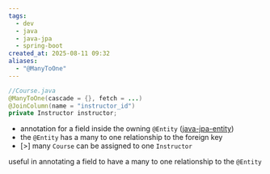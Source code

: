 ```yaml
---
tags:
  - dev
  - java
  - java-jpa
  - spring-boot
created_at: 2025-08-11 09:32
aliases:
  - "@ManyToOne"
---
```

```java
//Course.java
@ManyToOne(cascade = {}, fetch = ...)
@JoinColumn(name = "instructor_id")
private Instructor instructor;
```
- annotation for a field inside the owning `@Entity` ([java-jpa-entity](dev/java/jpa/java-jpa-entity.md))
- the `@Entity` has a many to one relationship to the foreign key
- [>] many `Course` can be assigned to one `Instructor`

useful in annotating a field to have a many to one relationship to the `@Entity`